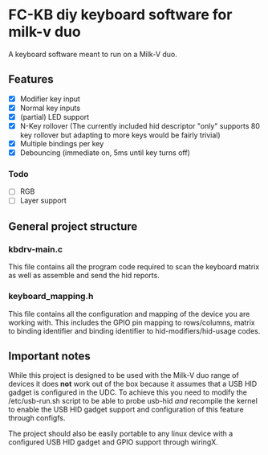 # FC-KB diy keyboard software for milk-v duo
A keyboard software meant to run on a Milk-V duo.

## Features
- [x] Modifier key input
- [x] Normal key inputs
- [x] (partial) LED support
- [x] N-Key rollover (The currently included hid descriptor "only" supports 80 key rollover but adapting to more keys would be fairly trivial)
- [x] Multiple bindings per key
- [x] Debouncing (immediate on, 5ms until key turns off)
### Todo
- [ ] RGB
- [ ] Layer support

## General project structure
### kbdrv-main.c
This file contains all the program code required to scan the keyboard matrix as well as assemble and send the hid reports.

### keyboard\_mapping.h
This file contains all the configuration and mapping of the device you are working with. This includes the GPIO pin mapping to rows/columns, matrix to binding
identifier and binding identifier to hid-modifiers/hid-usage codes.

## Important notes

While this project is designed to be used with the Milk-V duo range of devices it does **not** work out of the box because it assumes that a USB HID gadget is
configured in the UDC. To achieve this you need to modify the /etc/usb-run.sh script to be able to probe usb-hid *and* recompile the kernel to enable the
USB HID gadget support and configuration of this feature through configfs.

The project should also be easily portable to any linux device with a configured USB HID gadget and GPIO support through wiringX.
